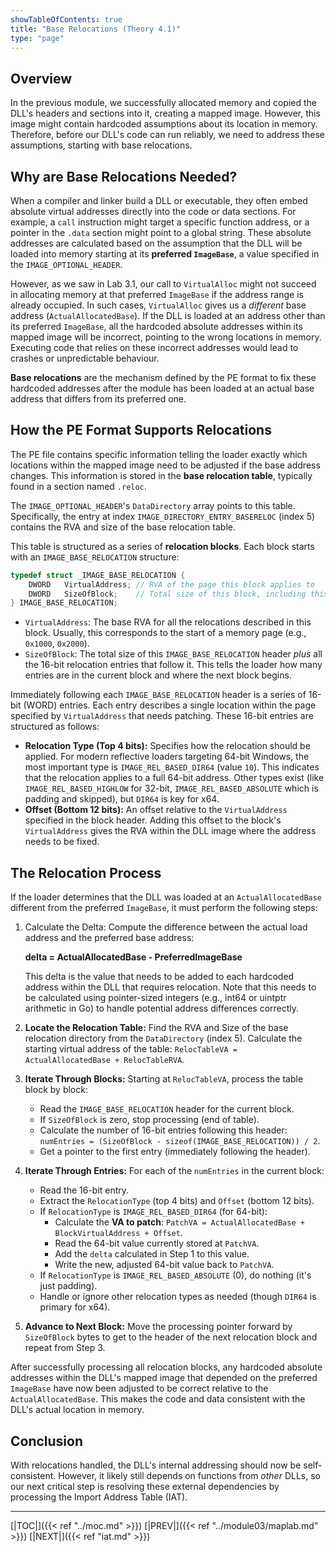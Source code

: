```yaml
---
showTableOfContents: true
title: "Base Relocations (Theory 4.1)"
type: "page"
---
```

## Overview

In the previous module, we successfully allocated memory and copied the DLL's headers and sections into it, creating a mapped image. However, this image might contain hardcoded assumptions about its location in memory. Therefore, before our DLL's code can run reliably, we need to address these assumptions, starting with base relocations.


## Why are Base Relocations Needed?

When a compiler and linker build a DLL or executable, they often embed absolute virtual addresses directly into the code or data sections. For example, a `call` instruction might target a specific function address, or a pointer in the `.data` section might point to a global string. These absolute addresses are calculated based on the assumption that the DLL will be loaded into memory starting at its **preferred `ImageBase`**, a value specified in the `IMAGE_OPTIONAL_HEADER`.

However, as we saw in Lab 3.1, our call to `VirtualAlloc` might not succeed in allocating memory at that preferred `ImageBase` if the address range is already occupied. In such cases, `VirtualAlloc` gives us a _different_ base address (`ActualAllocatedBase`). If the DLL is loaded at an address other than its preferred `ImageBase`, all the hardcoded absolute addresses within its mapped image will be incorrect, pointing to the wrong locations in memory. Executing code that relies on these incorrect addresses would lead to crashes or unpredictable behaviour.

**Base relocations** are the mechanism defined by the PE format to fix these hardcoded addresses after the module has been loaded at an actual base address that differs from its preferred one.



## How the PE Format Supports Relocations

The PE file contains specific information telling the loader exactly which locations within the mapped image need to be adjusted if the base address changes. This information is stored in the **base relocation table**, typically found in a section named `.reloc`.

The `IMAGE_OPTIONAL_HEADER`'s `DataDirectory` array points to this table. Specifically, the entry at index `IMAGE_DIRECTORY_ENTRY_BASERELOC` (index 5) contains the RVA and size of the base relocation table.

This table is structured as a series of **relocation blocks**. Each block starts with an `IMAGE_BASE_RELOCATION` structure:


```C
typedef struct _IMAGE_BASE_RELOCATION {
    DWORD   VirtualAddress; // RVA of the page this block applies to
    DWORD   SizeOfBlock;    // Total size of this block, including this header and all entries
} IMAGE_BASE_RELOCATION;
```

- `VirtualAddress`: The base RVA for all the relocations described in this block. Usually, this corresponds to the start of a memory page (e.g., `0x1000`, `0x2000`).
- `SizeOfBlock`: The total size of this `IMAGE_BASE_RELOCATION` header _plus_ all the 16-bit relocation entries that follow it. This tells the loader how many entries are in the current block and where the next block begins.

Immediately following each `IMAGE_BASE_RELOCATION` header is a series of 16-bit (WORD) entries. Each entry describes a single location within the page specified by `VirtualAddress` that needs patching. These 16-bit entries are structured as follows:
- **Relocation Type (Top 4 bits):** Specifies how the relocation should be applied. For modern reflective loaders targeting 64-bit Windows, the most important type is `IMAGE_REL_BASED_DIR64` (value `10`). This indicates that the relocation applies to a full 64-bit address. Other types exist (like `IMAGE_REL_BASED_HIGHLOW` for 32-bit, `IMAGE_REL_BASED_ABSOLUTE` which is padding and skipped), but `DIR64` is key for x64.
- **Offset (Bottom 12 bits):** An offset relative to the `VirtualAddress` specified in the block header. Adding this offset to the block's `VirtualAddress` gives the RVA within the DLL image where the address needs to be fixed.

## The Relocation Process

If the loader determines that the DLL was loaded at an `ActualAllocatedBase` different from the preferred `ImageBase`, it must perform the following steps:

1. Calculate the Delta: Compute the difference between the actual load address and the preferred base address:

   **delta = ActualAllocatedBase - PreferredImageBase**

   This delta is the value that needs to be added to each hardcoded address within the DLL that requires relocation. Note that this needs to be calculated using pointer-sized integers (e.g., int64 or uintptr arithmetic in Go) to handle potential address differences correctly. 

2. **Locate the Relocation Table:** Find the RVA and Size of the base relocation directory from the `DataDirectory` (index 5). Calculate the starting virtual address of the table: `RelocTableVA = ActualAllocatedBase + RelocTableRVA`.

3. **Iterate Through Blocks:** Starting at `RelocTableVA`, process the table block by block:
    - Read the `IMAGE_BASE_RELOCATION` header for the current block.
    - If `SizeOfBlock` is zero, stop processing (end of table).
    - Calculate the number of 16-bit entries following this header: `numEntries = (SizeOfBlock - sizeof(IMAGE_BASE_RELOCATION)) / 2`.
    - Get a pointer to the first entry (immediately following the header).

4. **Iterate Through Entries:** For each of the `numEntries` in the current block:
    - Read the 16-bit entry.
    - Extract the `RelocationType` (top 4 bits) and `Offset` (bottom 12 bits).
    - If `RelocationType` is `IMAGE_REL_BASED_DIR64` (for 64-bit):
        - Calculate the **VA to patch**: `PatchVA = ActualAllocatedBase + BlockVirtualAddress + Offset`.
        - Read the 64-bit value currently stored at `PatchVA`.
        - Add the `delta` calculated in Step 1 to this value.
        - Write the new, adjusted 64-bit value back to `PatchVA`.
    - If `RelocationType` is `IMAGE_REL_BASED_ABSOLUTE` (0), do nothing (it's just padding).
    - Handle or ignore other relocation types as needed (though `DIR64` is primary for x64).

5. **Advance to Next Block:** Move the processing pointer forward by `SizeOfBlock` bytes to get to the header of the next relocation block and repeat from Step 3.


After successfully processing all relocation blocks, any hardcoded absolute addresses within the DLL's mapped image that depended on the preferred `ImageBase` have now been adjusted to be correct relative to the `ActualAllocatedBase`. This makes the code and data consistent with the DLL's actual location in memory.


## Conclusion
With relocations handled, the DLL's internal addressing should now be self-consistent. However, it likely still depends on functions from _other_ DLLs, so our next critical step is resolving these external dependencies by processing the Import Address Table (IAT).




---
[|TOC|]({{< ref "../moc.md" >}})
[|PREV|]({{< ref "../module03/maplab.md" >}})
[|NEXT|]({{< ref "iat.md" >}})